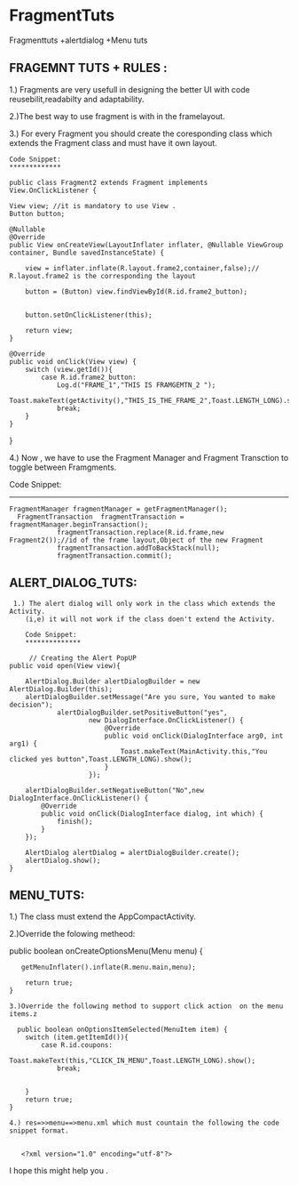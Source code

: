 # FragmentTuts
Fragmenttuts +alertdialog +Menu tuts

FRAGEMNT TUTS + RULES :
-----------------------
1.) Fragments are very usefull in designing the better UI with code reusebilit,readabilty and adaptability.

2.)The best way to use fragment is with in the framelayout.

3.) For every Fragment you should create the coresponding class which extends the Fragment class and must have it own 
    layout.
    
    Code Snippet:
    *************
    
    public class Fragment2 extends Fragment implements View.OnClickListener {

    View view; //it is mandatory to use View .
    Button button;

    @Nullable
    @Override
    public View onCreateView(LayoutInflater inflater, @Nullable ViewGroup container, Bundle savedInstanceState) {

        view = inflater.inflate(R.layout.frame2,container,false);// R.layout.frame2 is the corresponding the layout

        button = (Button) view.findViewById(R.id.frame2_button);


        button.setOnClickListener(this);

        return view;
    }

    @Override
    public void onClick(View view) {
        switch (view.getId()){
            case R.id.frame2_button:
                Log.d("FRAME_1","THIS IS FRAMGEMTN_2 ");
                Toast.makeText(getActivity(),"THIS_IS_THE_FRAME_2",Toast.LENGTH_LONG).show();
                break;
        }
    }
}


4.) Now , we have to  use the Fragment Manager and Fragment Transction to toggle between Framgments.
   
   Code Snippet:
   *************
   
    FragmentManager fragmentManager = getFragmentManager();
      FragmentTransaction  fragmentTransaction = fragmentManager.beginTransaction();
                fragmentTransaction.replace(R.id.frame,new Fragment2());//id of the frame layout,Object of the new Fragment
                fragmentTransaction.addToBackStack(null);
                fragmentTransaction.commit();
                
                
                
  ALERT_DIALOG_TUTS:
  -------------------
     
     1.) The alert dialog will only work in the class which extends the Activity.
        (i,e) it will not work if the class doen't extend the Activity.
        
        Code Snippet:
        **************
        
         // Creating the Alert PopUP
    public void open(View view){

        AlertDialog.Builder alertDialogBuilder = new AlertDialog.Builder(this);
        alertDialogBuilder.setMessage("Are you sure, You wanted to make decision");
                alertDialogBuilder.setPositiveButton("yes",
                        new DialogInterface.OnClickListener() {
                            @Override
                            public void onClick(DialogInterface arg0, int arg1) {
                                Toast.makeText(MainActivity.this,"You clicked yes button",Toast.LENGTH_LONG).show();
                            }
                        });

        alertDialogBuilder.setNegativeButton("No",new DialogInterface.OnClickListener() {
            @Override
            public void onClick(DialogInterface dialog, int which) {
                finish();
            }
        });

        AlertDialog alertDialog = alertDialogBuilder.create();
        alertDialog.show();
    }
    
 
 MENU_TUTS:
 -----------
 
 1.) The class must extend the AppCompactActivity.
 
 2.)Override the folowing metheod:
 
  public boolean onCreateOptionsMenu(Menu menu) {

       getMenuInflater().inflate(R.menu.main,menu);

        return true;
    }
    
    3.)Override the following method to support click action  on the menu items.z
    
      public boolean onOptionsItemSelected(MenuItem item) {
        switch (item.getItemId()){
            case R.id.coupons:
                Toast.makeText(this,"CLICK_IN_MENU",Toast.LENGTH_LONG).show();
                break;


        }
        return true;
    }
    
    4.) res=>>menu==>menu.xml which must countain the following the code snippet format.
    
    
       <?xml version="1.0" encoding="utf-8"?>
<menu xmlns:android="http://schemas.android.com/apk/res/android">
    <item android:id="@+id/coupons"
        android:title="Coupons"></item>
    <item android:id="@+id/stores"
        android:title="Stores"></item>
    <item android:id="@+id/cashback"
        android:title="Cashback"></item>
    <item android:id="@+id/deals"
        android:title="Deals"></item>
</menu>



I hope this might help you .
    
    
